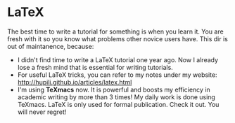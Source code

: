# LaTeX

The best time to write a tutorial for something is when you learn it. 
You are fresh with it so you know what problems other novice users have.
This dir is out of maintanence, because:

   * I didn't find time to write a LaTeX tutorial one year ago. 
   Now I already lose a fresh mind that is essential for writing tutorials. 
   * For useful LaTeX tricks, you can refer to my notes under my website:
   <http://hupili.github.io/articles/latex.html>
   * I'm using **TeXmacs** now. 
   It is powerful and boosts my efficiency in academic writing by more than 3 times!
   My daily work is done using TeXmacs. 
   LaTeX is only used for formal publication. 
   Check it out. 
   You will never regret!
